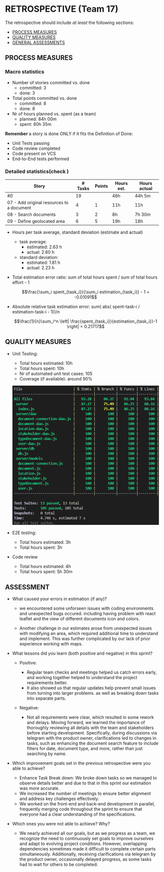 # RETROSPECTIVE (Team 17)

The retrospective should include _at least_ the following
sections:

- [PROCESS MEASURES](#process-measures)
- [QUALITY MEASURES](#quality-measures)
- [GENERAL ASSESSMENTS](#assessment)

## PROCESS MEASURES

### Macro statistics

- Number of stories committed vs. done
  - committed: 3
  - done: 3
- Total points committed vs. done
  - committed: 8
  - done: 8
- Nr of hours planned vs. spent (as a team)
  - planned: 84h 00m
  - spent: 80h 35m

**Remember** a story is done ONLY if it fits the Definition of Done:

- Unit Tests passing
- Code review completed
- Code present on VCS
- End-to-End tests performed

### Detailed statistics(check )

| Story                                           | # Tasks | Points | Hours est. | Hours actual |
| ----------------------------------------------- | ------- | ------ | ---------- | ------------ |
| _#0_                                            | 19      |        | 46h    | 44h 5m      |
| 07 - Add original resources to a document       | 4       | 1      | 11h         | 11h           |
| 08 - Search documents                           | 3       | 2      | 8h         | 7h 30m       |
| 09 - Define geolocated area                     | 6       | 5      | 19h        | 18h      |

- Hours per task average, standard deviation (estimate and actual)
  - task average:
    - estimated: 2.63 h
    - actual: 2.60 h
  - standard deviation:
    - estimated: 1.81 h
    - actual: 2.23 h
- Total estimation error ratio: sum of total hours spent / sum of total hours effort - 1

  $$\frac{\sum_i spent_{task_i}}{\sum_i estimation_{task_i}} - 1 = -0.01091$$

- Absolute relative task estimation error: sum( abs( spent-task-i / estimation-task-i - 1))/n

  $$\frac{1}{n}\sum_i^n \left| \frac{spent_{task_i}}{estimation_{task_i}}-1 \right| = 0.21717$$

## QUALITY MEASURES

- Unit Testing:
  - Total hours estimated: 10h
  - Total hours spent: 10h
  - Nr of automated unit test cases: 105
  - Coverage (if available): around 90%

  ![Coverage](../images/test_report/sprint2.png)

- E2E testing:
  - Total hours estimated: 3h
  - Total hours spent: 3h
- Code review
  - Total hours estimated: 4h
  - Total hours spent: 5h 30m

## ASSESSMENT

- What caused your errors in estimation (if any)?

  - we encountered some unforseen issues with coding environments and unexpected bugs occured.
    including having problem with react leaflet and the view of different documents icon and colors.

  - Another challenge in our estimates arose from unexpected issues with modifying an area, which required additional time to understand and implement. This was further complicated by our lack of prior experience working with maps.

- What lessons did you learn (both positive and negative) in this sprint?

  - Positive:

    - Regular team checks and meetings helped us catch errors early, and working together helped to understand the project requirements better.
    - It also showed us that regular updates help prevent small issues from turning into larger problems. as well as breaking down tasks into separate parts.

  - Negative:

    - Not all requirements were clear, which resulted in some rework and delays. Moving forward, we learned the importance of thoroughly reviewing all details with the team and stakeholders before starting development. Specifically, during discussions via telegram with the product owner, clarifications led to changes in tasks, such as enhancing the document search feature to include filters for date, document type, and more, rather than just searching by name.

- Which improvement goals set in the previous retrospective were you able to achieve?

  - Enhance Task Break down: We broke down tasks so we managed to observe details better and due to that in this sprint our estimation was more accurate.
  - We increased the number of meetings to ensure better alignment and address key challenges effectively.
  - We worked on the front-end and back-end development in parallel, frequently merging code throughout the sprint to ensure that everyone had a clear understanding of the specifications.

- Which ones you were not able to achieve? Why?
  - We nearly achieved all our goals, but as we progress as a team, we recognize the need to continuously set goals to improve ourselves and adapt to evolving project conditions. However, overlapping dependencies sometimes made it difficult to complete certain parts simultaneously. Additionally, receiving clarifications via telegram by the product owner, occasionally delayed progress, as some tasks had to wait for others to be completed.

